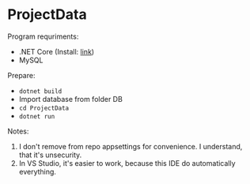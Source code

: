 # ProjectData

Program requriments:

- .NET Core (Install: [link](https://dotnet.microsoft.com/download))
- MySQL

Prepare:
- ```dotnet build```
- Import database from folder DB
- ```cd ProjectData```
- ```dotnet run```

Notes:

1. I don't remove from repo appsettings for convenience. I understand, that it's unsecurity.
2. In VS Studio, it's easier to work, because this IDE do automatically everything. 
